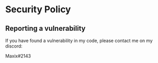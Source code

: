 # Security Policy


## Reporting a vulnerability

If you have found a vulnerability in my code, please contact me on my discord:

Maxix#2143
